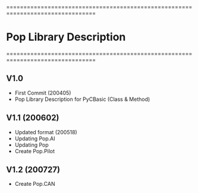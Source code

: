 ================================================================================

#                            Pop Library Description 

================================================================================

## V1.0
  - First Commit (200405) 
  - Pop Library Description for PyCBasic (Class & Method) 
  
## V1.1 (200602)
  - Updated format (200518)
  - Updating Pop.AI
  - Updating Pop
  - Create Pop.Pilot

## V1.2 (200727)
  - Create Pop.CAN
